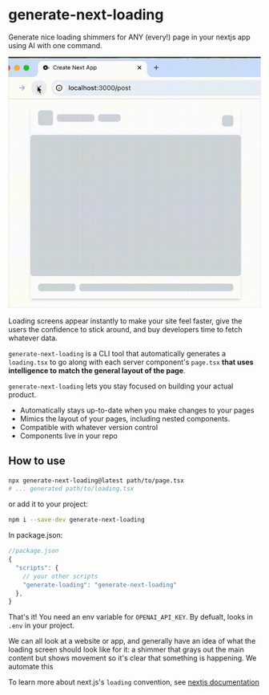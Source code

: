 # generate-next-loading
Generate nice loading shimmers for ANY (every!) page in your nextjs app using AI with one command.

![example generated loading shimmer for instagram UI](https://github.com/jrfrantz/generate-next-loading/blob/main/post-shimmer.gif?raw=true)

Loading screens appear instantly to make your site feel faster, give the users the confidence to stick around, and buy developers time to fetch whatever data.

`generate-next-loading` is a CLI tool that automatically generates a `loading.tsx` to go along with each server component's `page.tsx` **that uses intelligence to match the general layout of the page**.

`generate-next-loading` lets you stay focused on building your actual product.
- Automatically stays up-to-date when you make changes to your pages
- Mimics the layout of your pages, including nested components.
- Compatible with whatever version control
- Components live in your repo

## How to use
```bash
npx generate-next-loading@latest path/to/page.tsx
# ... generated path/to/loading.tsx
```
or add it to your project:
```bash
npm i --save-dev generate-next-loading
```
In package.json:
```js
//package.json
{
  "scripts": {
    // your other scripts
    "generate-loading": "generate-next-loading"
  },
}
```
That's it! You need an env variable for `OPENAI_API_KEY`. By defualt, looks in `.env` in your project.

We can all look at a website or app, and generally have an idea of what the loading screen should look like for it: a shimmer that grays out the main content but shows movement so it's clear that something is happening. We automate this 

To learn more about next.js's `loading` convention, see [nextjs documentation](https://nextjs.org/docs/app/building-your-application/routing/loading-ui-and-streaming)
